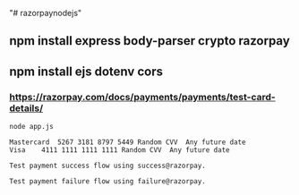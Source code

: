 "# razorpaynodejs" 

## npm install express body-parser crypto razorpay
## npm install ejs dotenv cors
### https://razorpay.com/docs/payments/payments/test-card-details/
```
node app.js
```


```
Mastercard	5267 3181 8797 5449	Random CVV	Any future date
Visa	4111 1111 1111 1111	Random CVV	Any future date

Test payment success flow using success@razorpay.

Test payment failure flow using failure@razorpay.
```

